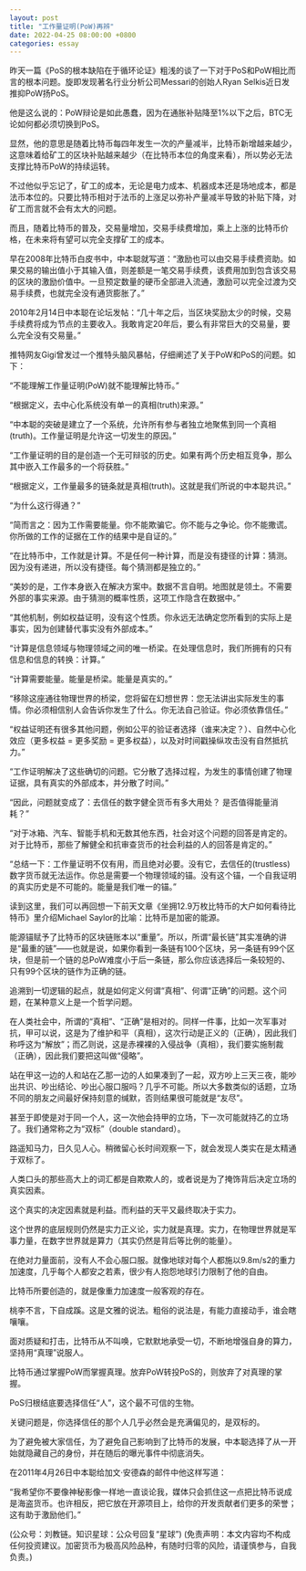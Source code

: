 ```yaml
---
layout: post
title: "工作量证明(PoW)再辨"
date: 2022-04-25 08:00:00 +0800
categories: essay
---
```


昨天一篇《PoS的根本缺陷在于循环论证》粗浅的谈了一下对于PoS和PoW相比而言的根本问题。旋即发现著名行业分析公司Messari的创始人Ryan Selkis近日发推抑PoW扬PoS。

他是这么说的：PoW辩论是如此愚蠢，因为在通胀补贴降至1%以下之后，BTC无论如何都必须切换到PoS。

显然，他的意思是随着比特币每四年发生一次的产量减半，比特币新增越来越少，这意味着给矿工的区块补贴越来越少（在比特币本位的角度来看），所以势必无法支撑比特币PoW的持续运转。

不过他似乎忘记了，矿工的成本，无论是电力成本、机器成本还是场地成本，都是法币本位的。只要比特币相对于法币的上涨足以弥补产量减半导致的补贴下降，对矿工而言就不会有太大的问题。

而且，随着比特币的普及，交易量增加，交易手续费增加，乘上上涨的比特币价格，在未来将有望可以完全支撑矿工的成本。

早在2008年比特币白皮书中，中本聪就写道：“激励也可以由交易手续费资助。如果交易的输出值小于其输入值，则差额是一笔交易手续费，该费用加到包含该交易的区块的激励价值中。一旦预定数量的硬币全部进入流通，激励可以完全过渡为交易手续费，也就完全没有通货膨胀了。”

2010年2月14日中本聪在论坛发帖：“几十年之后，当区块奖励太少的时候，交易手续费将成为节点的主要收入。我敢肯定20年后，要么有非常巨大的交易量，要么完全没有交易量。”

推特网友Gigi曾发过一个推特头脑风暴帖，仔细阐述了关于PoW和PoS的问题。如下：

“不能理解工作量证明(PoW)就不能理解比特币。”

“根据定义，去中心化系统没有单一的真相(truth)来源。”

“中本聪的突破是建立了一个系统，允许所有参与者独立地聚焦到同一个真相(truth)。工作量证明是允许这一切发生的原因。”

“工作量证明的目的是创造一个无可辩驳的历史。如果有两个历史相互竞争，那么其中嵌入工作最多的一个将获胜。”

“根据定义，工作量最多的链条就是真相(truth)。这就是我们所说的中本聪共识。”

“为什么这行得通？”

“简而言之：因为工作需要能量。你不能欺骗它。你不能与之争论。你不能撒谎。你所做的工作的证据在工作的结果中是自证的。”

“在比特币中，工作就是计算。不是任何一种计算，而是没有捷径的计算：猜测。因为没有递进，所以没有捷径。每个猜测都是独立的。”

“美妙的是，工作本身嵌入在解决方案中。数据不言自明。地图就是领土。不需要外部的事实来源。由于猜测的概率性质，这项工作隐含在数据中。”

“其他机制，例如权益证明，没有这个性质。你永远无法确定您所看到的实际上是事实，因为创建替代事实没有外部成本。”

“计算是信息领域与物理领域之间的唯一桥梁。在处理信息时，我们所拥有的只有信息和信息的转换：计算。”

“计算需要能量。能量是桥梁。能量是真实的。”

“移除这座通往物理世界的桥梁，您将留在幻想世界：您无法讲出实际发生的事情。你必须相信别人会告诉你发生了什么。你无法自己验证。你必须依靠信任。”

“权益证明还有很多其他问题，例如公平的验证者选择（谁来决定？）、自然中心化效应（更多权益 = 更多奖励 = 更多权益），以及对时间戳操纵攻击没有自然抵抗力。”

“工作证明解决了这些确切的问题。它分散了选择过程，为发生的事情创建了物理证据，具有真实的外部成本，并分散了时间。”

“因此，问题就变成了：去信任的数字健全货币有多大用处？ 是否值得能量消耗？”

“对于冰箱、汽车、智能手机和无数其他东西，社会对这个问题的回答是肯定的。对于比特币，那些了解健全和抗审查货币的社会利益的人的回答是肯定的。”

“总结一下：工作量证明不仅有用，而且绝对必要。没有它，去信任的(trustless)数字货币就无法运作。你总是需要一个物理领域的锚。没有这个锚，一个自我证明的真实历史是不可能的。能量是我们唯一的锚。”

读到这里，我们可以再回想一下前天文章《坐拥12.9万枚比特币的大户如何看待比特币》里介绍Michael Saylor的比喻：比特币是加密的能源。

能源锚赋予了比特币的区块链账本以“重量”。所以，所谓“最长链”其实准确的讲是“最重的链”——也就是说，如果你看到一条链有100个区块，另一条链有99个区块，但是前一个链的总PoW难度小于后一条链，那么你应该选择后一条较短的、只有99个区块的链作为正确的链。

追溯到一切逻辑的起点，就是如何定义何谓“真相”、何谓“正确”的问题。这个问题，在某种意义上是一个哲学问题。

在人类社会中，所谓的“真相”、“正确”是相对的。同样一件事，比如一次军事对抗，甲可以说，这是为了维护和平（真相），这次行动是正义的（正确），因此我们称呼这为“解放”；而乙则说，这是赤裸裸的入侵战争（真相），我们要实施制裁（正确），因此我们要把这叫做“侵略”。

站在甲这一边的人和站在乙那一边的人如果凑到了一起，双方吵上三天三夜，能吵出共识、吵出结论、吵出心服口服吗？几乎不可能。所以大多数类似的话题，立场不同的朋友之间最好保持刻意的缄默，否则结果很可能就是“友尽”。

甚至于即使是对于同一个人，这一次他会持甲的立场，下一次可能就持乙的立场了。我们通常称之为“双标”（double standard）。

路遥知马力，日久见人心。稍微留心长时间观察一下，就会发现人类实在是太精通于双标了。

人类口头的那些高大上的词汇都是自欺欺人的，或者说是为了掩饰背后决定立场的真实因素。

这个真实的决定因素就是利益。而利益的天平又最终取决于实力。

这个世界的底层规则仍然是实力正义论，实力就是真理。实力，在物理世界就是军事力量，在数字世界就是算力（其实仍然是背后等比例的能量）。

在绝对力量面前，没有人不会心服口服。就像地球对每个人都施以9.8m/s2的重力加速度，几乎每个人都安之若素，很少有人抱怨地球引力限制了他的自由。

比特币所要创造的，就是像重力加速度一般客观的存在。

桃李不言，下自成蹊。这是文雅的说法。粗俗的说法是，有能力直接动手，谁会瞎嚷嚷。

面对质疑和打击，比特币从不叫唤，它默默地承受一切，不断地增强自身的算力，坚持用“真理”说服人。

比特币通过掌握PoW而掌握真理。放弃PoW转投PoS的，则放弃了对真理的掌握。

PoS归根结底要选择信任“人”，这个最不可信的生物。

关键问题是，你选择信任的那个人几乎必然会是充满偏见的，是双标的。

为了避免被大家信任，为了避免自己影响到了比特币的发展，中本聪选择了从一开始就隐藏自己的身份，并在随后的曝光事件中彻底消失。

在2011年4月26日中本聪给加文·安德森的邮件中他这样写道：

“我希望你不要像神秘影像一样地一直谈论我，媒体只会抓住这一点把比特币说成是海盗货币。也许相反，把它放在开源项目上，给你的开发贡献者们更多的荣誉；这有助于激励他们。”

(公众号：刘教链。知识星球：公众号回复“星球”)
(免责声明：本文内容均不构成任何投资建议。加密货币为极高风险品种，有随时归零的风险，请谨慎参与，自我负责。)